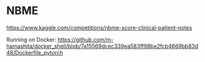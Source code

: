 # NBME

https://www.kaggle.com/competitions/nbme-score-clinical-patient-notes

Running on Docker: https://github.com/m-hamashita/docker_shell/blob/7a15569dcec339ea583ff98be2fcb4669bb83d48/Dockerfile_pytorch
